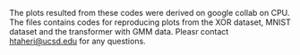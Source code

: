 The plots resulted from these codes were derived on google collab on CPU. The files contains codes for reproducing plots from the XOR dataset, MNIST dataset and the transformer with GMM data. Pleasr contact htaheri@ucsd.edu for any questions. 
